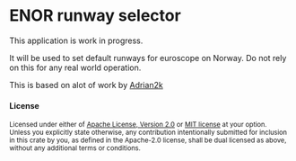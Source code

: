# ENOR runway selector

This application is work in progress.

It will be used to set default runways for euroscope on Norway. Do not rely on
this for any real world operation.

This is based on alot of work by [Adrian2k](https://github.com/Adrian2k/ENOR-autorwy) 

#### License

<sup>
Licensed under either of <a href="LICENSE-APACHE">Apache License, Version
2.0</a> or <a href="LICENSE-MIT">MIT license</a> at your option.
</sup>

<br>

<sub>
Unless you explicitly state otherwise, any contribution intentionally submitted
for inclusion in this crate by you, as defined in the Apache-2.0 license, shall
be dual licensed as above, without any additional terms or conditions.
</sub>
